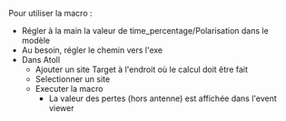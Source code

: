 Pour utiliser la macro : 
- Régler à la main la valeur de time_percentage/Polarisation dans le modèle
- Au besoin, régler le chemin vers l'exe
- Dans Atoll
    - Ajouter un site Target à l'endroit où le calcul doit être fait
    - Selectionner un site
    - Executer la macro
        - La valeur des pertes (hors antenne) est affichée dans l'event viewer
